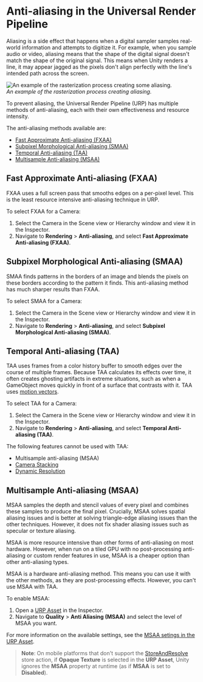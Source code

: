 # Anti-aliasing in the Universal Render Pipeline

Aliasing is a side effect that happens when a digital sampler samples real-world information and attempts to digitize it. For example, when you sample audio or video, aliasing means that the shape of the digital signal doesn't match the shape of the original signal. This means when Unity renders a line, it may appear jagged as the pixels don't align perfectly with the line's intended path across the screen.

![An example of the rasterization process creating some aliasing.](Images/aliasing-example.png)<br/>*An example of the rasterization process creating aliasing.*

To prevent aliasing, the Universal Render Pipeline (URP) has multiple methods of anti-aliasing, each with their own effectiveness and resource intensity.

The anti-aliasing methods available are:

* [Fast Approximate Anti-aliasing (FXAA)](#fxaa)
* [Subpixel Morphological Anti-aliasing (SMAA)](smaa)
* [Temporal Anti-aliasing (TAA)](#taa)
* [Multisample Anti-aliasing (MSAA)](#msaa)

## Fast Approximate Anti-aliasing (FXAA)<a name="fxaa"></a>

FXAA uses a full screen pass that smooths edges on a per-pixel level. This is the least resource intensive anti-aliasing technique in URP.

To select FXAA for a Camera:

1. Select the Camera in the Scene view or Hierarchy window and view it in the Inspector.
2. Navigate to **Rendering** > **Anti-aliasing**, and select **Fast Approximate Anti-aliasing (FXAA)**.

## Subpixel Morphological Anti-aliasing (SMAA)<a name="smaa"></a>

SMAA finds patterns in the borders of an image and blends the pixels on these borders according to the pattern it finds. This anti-aliasing method has much sharper results than FXAA.

To select SMAA for a Camera:

1. Select the Camera in the Scene view or Hierarchy window and view it in the Inspector.
2. Navigate to **Rendering** > **Anti-aliasing**, and select **Subpixel Morphological Anti-aliasing (SMAA)**.

## Temporal Anti-aliasing (TAA)<a name="taa"></a>

TAA uses frames from a color history buffer to smooth edges over the course of multiple frames. Because TAA calculates its effects over time, it often creates ghosting artifacts in extreme situations, such as when a GameObject moves quickly in front of a surface that contrasts with it. TAA uses [motion vectors](features/motion-vectors.md).

To select TAA for a Camera:

1. Select the Camera in the Scene view or Hierarchy window and view it in the Inspector.
2. Navigate to **Rendering** > **Anti-aliasing**, and select **Temporal Anti-aliasing (TAA)**.

The following features cannot be used with TAA:

* Multisample anti-aliasing (MSAA)
* [Camera Stacking](camera-stacking.md)
* [Dynamic Resolution](https://docs.unity3d.com/Manual/DynamicResolution.html)

## Multisample Anti-aliasing (MSAA)<a name="msaa"></a>

MSAA samples the depth and stencil values of every pixel and combines these samples to produce the final pixel. Crucially, MSAA solves spatial aliasing issues and is better at solving triangle-edge aliasing issues than the other techniques. However, it does not fix shader aliasing issues such as specular or texture aliasing.

MSAA is more resource intensive than other forms of anti-aliasing on most hardware. However, when run on a tiled GPU with no post-processing anti-aliasing or custom render features in use, MSAA is a cheaper option than other anti-aliasing types.

MSAA is a hardware anti-aliasing method. This means you can use it with the other methods, as they are post-processing effects. However, you can't use MSAA with TAA.

To enable MSAA:

1. Open a [URP Asset](universalrp-asset.md) in the Inspector.
2. Navigate to **Quality** > **Anti Aliasing (MSAA)** and select the level of MSAA you want.

For more information on the available settings, see the [MSAA setings in the URP Asset](universalrp-asset.md#quality).

> **Note**: On mobile platforms that don't support the [StoreAndResolve](https://docs.unity3d.com/ScriptReference/Rendering.RenderBufferStoreAction.StoreAndResolve.html) store action, if **Opaque Texture** is selected in the **URP Asset**, Unity ignores the **MSAA** property at runtime (as if **MSAA** is set to **Disabled**).
